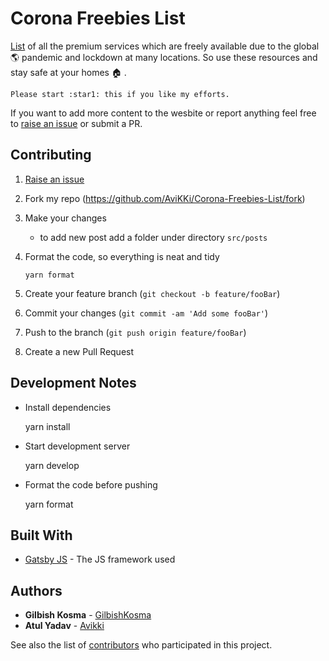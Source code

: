 # Corona Freebies List

[List](https://coronafreebies.now.sh) of all the premium services which are freely available due to the global :earth_americas: pandemic and lockdown at many locations. So use these resources and stay safe at your homes :house: .

    Please start :star1: this if you like my efforts.

If you want to add more content to the wesbite or report anything feel free to [raise an issue](https://github.com/AviKKi/Corona-Freebies-List/issues/new/choose) or submit a PR.

## Contributing
1. [Raise an issue](https://github.com/AviKKi/Corona-Freebies-List/issues/new/choose)

2. Fork my repo (<https://github.com/AviKKi/Corona-Freebies-List/fork>)

3. Make your changes
    - to add new post add a folder under directory `src/posts`
4. Format the code, so everything is neat and tidy
    
    `yarn format`

5. Create your feature branch (`git checkout -b feature/fooBar`)

6. Commit your changes (`git commit -am 'Add some fooBar'`)

7. Push to the branch (`git push origin feature/fooBar`)

8. Create a new Pull Request


## Development Notes
- Install dependencies
  
  yarn install

- Start development server

  yarn develop

- Format the code before pushing
    
    yarn format



## Built With

* [Gatsby JS](https://www.gatsbyjs.org/) - The JS framework used


## Authors

* **Gilbish Kosma**  - [GilbishKosma](github.com/Gilbishkosma/)
* **Atul Yadav**  - [Avikki](github.com/Avikki/)

See also the list of [contributors](https://github.com/AviKKi/Corona-Freebies-List/contributors.md) who participated in this project.

